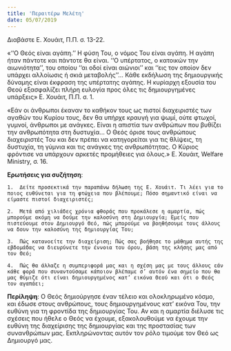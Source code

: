 ```yaml
---
title: 'Περαιτέρω Μελέτη'
date: 05/07/2019
---
```


Διαβάστε Ε. Χουάιτ, Π.Π. σ. 13-22.

«‘‘Ο Θεός είναι αγάπη.’’ Η φύση Του, ο νόμος Του είναι αγάπη. Η αγάπη ήταν πάντοτε και πάντοτε θα είναι. ‘‘Ο υπέρτατος, ο κατοικών την αιωνιότητα’’, του οποίου ‘‘αι οδοί είναι αιώνιοι’’ και ‘‘εις τον oποίον δεν υπάρχει αλλοίωσις ή σκιά μεταβολής’’… Κάθε εκδήλωση της δημιουργικής δύναμης είναι έκφραση της υπέρτατης αγάπης. Η κυρίαρχη εξουσία του Θεού εξασφαλίζει πλήρη ευλογία προς όλες τις δημιουργημένες υπάρξεις» Ε. Χουάιτ, Π.Π. σ. 1.

«Εάν οι άνθρωποι έκαναν το καθήκον τους ως πιστοί διαχειριστές των αγαθών του Κυρίου τους, δεν θα υπήρχε κραυγή για ψωμί, ούτε φτωχοί, γυμνοί, άνθρωποι με ανάγκες. Είναι η απιστία των ανθρώπων που βυθίζει την ανθρωπότητα στη δυστυχία… Ο Θεός όρισε τους ανθρώπους διαχειριστές Του και δεν πρέπει να κατηγορείται για τις θλίψεις, τη δυστυχία, τη γύμνια και τις ανάγκες της ανθρωπότητας. Ο Κύριος φρόντισε να υπάρχουν αρκετές προμήθειες για όλους.» Ε. Χουάιτ, Welfare Ministry, σ. 16.

**Ερωτήσεις για συζήτηση**: 

`1.	 Δείτε προσεκτικά την παραπάνω δήλωση της Ε. Χουάιτ. Τι λέει για το ποιος ευθύνεται για τη φτώχεια που βλέπουμε; Πόσο σημαντικό είναι να είμαστε πιστοί διαχειριστές;`

`2.	 Μετά από χιλιάδες χρόνια φθοράς που προκάλεσε η αμαρτία, πώς μπορούμε ακόμη να δούμε την καλοσύνη στη Δημιουργία; Εμείς που πιστεύουμε στον Δημιουργό Θεό, πώς μπορούμε να βοηθήσουμε τους άλλους να δουν την καλοσύνη της δημιουργίας Του;`

`3.	 Πώς κατανοείτε την διαχείριση; Πώς σας βοήθησε το μάθημα αυτής της εβδομάδας να διευρύνετε την έννοια του όρου, βάση της κλήσης μας από τον Θεό;`

`4.	 Πώς θα άλλαζε η συμπεριφορά μας και η σχέση μας με τους άλλους εάν κάθε φορά που συναντούσαμε κάποιον βλέπαμε σ’ αυτόν ένα σημείο που θα μας θύμιζε ότι είναι δημιουργημένος κατ’ εικόνα Θεού και ότι ο Θεός τον αγαπάει;`

**Περίληψη**: Ο Θεός δημιούργησε έναν τέλειο και ολοκληρωμένο κόσμο, και έδωσε στους ανθρώπους, τους δημιουργημένους κατ’ εικόνα Του, την ευθύνη για τη φροντίδα της δημιουργίας Του. Αν και η αμαρτία διέλυσε τις σχέσεις που ήθελε ο Θεός να έχουμε, εξακολουθούμε να έχουμε την ευθύνη της διαχείρισης της δημιουργίας και της προστασίας των συνανθρώπων μας. Εκπληρώνοντας αυτόν τον ρόλο τιμούμε τον Θεό ως Δημιουργό μας.